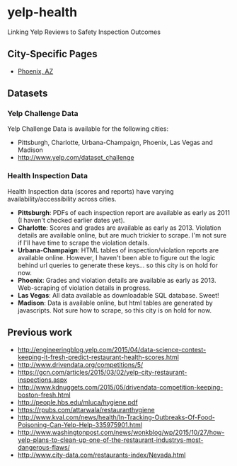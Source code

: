 # yelp-health
Linking Yelp Reviews to Safety Inspection Outcomes

## City-Specific Pages
- [Phoenix, AZ](https://github.com/tbackes/yelp-health/blob/master/summary_phoenix.md)

## Datasets
### Yelp Challenge Data
Yelp Challenge Data is available for the following cities:

* Pittsburgh, Charlotte, Urbana-Champaign, Phoenix, Las Vegas and Madison
* http://www.yelp.com/dataset_challenge

### Health Inspection Data
Health Inspection data (scores and reports) have varying availability/accessibility across cities.

* **Pittsburgh**: PDFs of each inspection report are available as early as 2011 (I haven't checked earlier dates yet).
* **Charlotte**: Scores and grades are available as early as 2013. Violation details are available online, but are much trickier to scrape. I'm not sure if I'll have time to scrape the violation details.
* **Urbana-Champaign**: HTML tables of inspection/violation reports are available online. However, I haven't been able to figure out the logic behind url queries to generate these keys... so this city is on hold for now.
* **Phoenix**: Grades and violation details are available as early as 2013. Web-scraping of violation details in progress.
* **Las Vegas**: All data available as downloadable SQL database. Sweet! 
* **Madison**: Data is available online, but html tables are generated by javascripts. Not sure how to scrape, so this city is on hold for now.


## Previous work
* http://engineeringblog.yelp.com/2015/04/data-science-contest-keeping-it-fresh-predict-restaurant-health-scores.html
* http://www.drivendata.org/competitions/5/
* https://gcn.com/articles/2015/03/02/yelp-city-restaurant-inspections.aspx
* http://www.kdnuggets.com/2015/05/drivendata-competition-keeping-boston-fresh.html
* http://people.hbs.edu/mluca/hygiene.pdf
* https://rpubs.com/attarwala/restauranthygiene
* http://www.kval.com/news/health/In-Tracking-Outbreaks-Of-Food-Poisoning-Can-Yelp-Help-335975901.html
* http://www.washingtonpost.com/news/wonkblog/wp/2015/10/27/how-yelp-plans-to-clean-up-one-of-the-restaurant-industrys-most-dangerous-flaws/
* http://www.city-data.com/restaurants-index/Nevada.html

